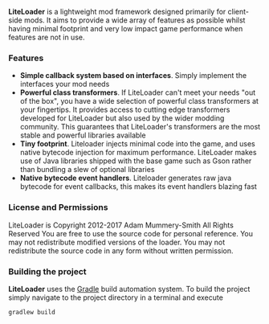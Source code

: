 **LiteLoader** is a lightweight mod framework designed primarily for client-side
mods. It aims to provide a wide array of features as possible whilst having
minimal footprint and very low impact game performance when features are not in
use.

### Features

* __Simple callback system based on interfaces__. Simply implement the
interfaces your mod needs
* __Powerful class transformers__. If LiteLoader can't meet your needs "out of
the box", you have a wide selection of powerful class transformers at your
fingertips. It provides access to cutting edge transformers developed for
LiteLoader but also used by the wider modding community. This guarantees that
LiteLoader's transformers are the most stable and powerful libraries available
* __Tiny footprint__. Liteloader injects minimal code into the game, and uses
native bytecode injection for maximum performance. LiteLoader makes use of Java
libraries shipped with the base game such as Gson rather than bundling a slew of
optional libraries
* __Native bytecode event handlers__. Liteloader generates raw java bytecode for
event callbacks, this makes its event handlers blazing fast

### License and Permissions

LiteLoader is Copyright 2012-2017 Adam Mummery-Smith  All Rights Reserved
You are free to use the source code for personal reference.
You may not redistribute modified versions of the loader.
You may not redistribute the source code in any form without written permission.

### Building the project
**LiteLoader** uses the [Gradle](http://gradle.org/) build automation
system. To build the project simply navigate to the project directory in a terminal and execute

```
gradlew build
```

